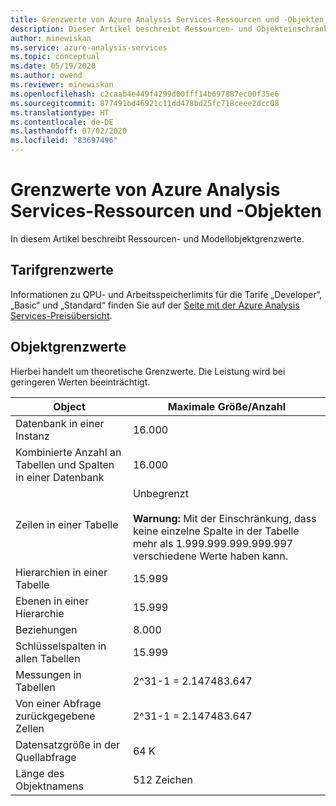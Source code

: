 ```yaml
---
title: Grenzwerte von Azure Analysis Services-Ressourcen und -Objekten | Microsoft-Dokumentation
description: Dieser Artikel beschreibt Ressourcen- und Objekteinschränkungen für einen Azure Analysis Services-Server.
author: minewiskan
ms.service: azure-analysis-services
ms.topic: conceptual
ms.date: 05/19/2020
ms.author: owend
ms.reviewer: minewiskan
ms.openlocfilehash: c2caab4e449f4299d00fff14b697887ec00f35e6
ms.sourcegitcommit: 877491bd46921c11dd478bd25fc718ceee2dcc08
ms.translationtype: HT
ms.contentlocale: de-DE
ms.lasthandoff: 07/02/2020
ms.locfileid: "83697496"
---
```

# <a name="analysis-services-resource-and-object-limits"></a>Grenzwerte von Azure Analysis Services-Ressourcen und -Objekten

In diesem Artikel beschreibt Ressourcen- und Modellobjektgrenzwerte.

## <a name="tier-limits"></a>Tarifgrenzwerte

Informationen zu QPU- und Arbeitsspeicherlimits für die Tarife „Developer“, „Basic“ und „Standard“ finden Sie auf der [Seite mit der Azure Analysis Services-Preisübersicht](https://azure.microsoft.com/pricing/details/analysis-services/).

## <a name="object-limits"></a>Objektgrenzwerte

Hierbei handelt um theoretische Grenzwerte. Die Leistung wird bei geringeren Werten beeinträchtigt.

|Object|Maximale Größe/Anzahl|  
|------------|----------------------------|  
|Datenbank in einer Instanz|16.000|  
|Kombinierte Anzahl an Tabellen und Spalten in einer Datenbank|16.000|  
|Zeilen in einer Tabelle|Unbegrenzt<br /><br /> **Warnung:** Mit der Einschränkung, dass keine einzelne Spalte in der Tabelle mehr als 1.999.999.999.999.997 verschiedene Werte haben kann.|  
|Hierarchien in einer Tabelle|15.999|  
|Ebenen in einer Hierarchie|15.999|  
|Beziehungen|8\.000|  
|Schlüsselspalten in allen Tabellen|15.999|  
|Messungen in Tabellen|2^31-1 = 2.147483.647|  
|Von einer Abfrage zurückgegebene Zellen|2^31-1 = 2.147483.647|  
|Datensatzgröße in der Quellabfrage|64 K|  
|Länge des Objektnamens|512 Zeichen|  


